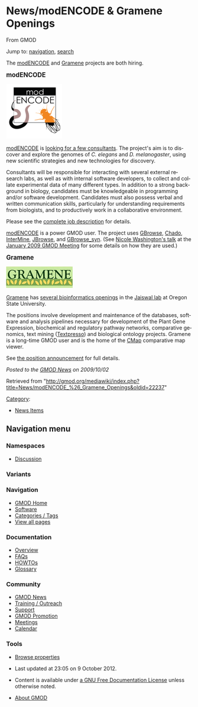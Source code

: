 <div id="mw-page-base" class="noprint">

</div>

<div id="mw-head-base" class="noprint">

</div>

<div id="content" class="mw-body" role="main">

<span id="top"></span>

<div id="mw-js-message" style="display:none;">

</div>



# <span dir="auto">News/modENCODE & Gramene Openings</span>

<div id="bodyContent">

<div id="siteSub">

From GMOD

</div>

<div id="contentSub">

</div>

<div id="jump-to-nav" class="mw-jump">

Jump to: [navigation](#mw-navigation), [search](#p-search)

</div>

<div id="mw-content-text" class="mw-content-ltr" lang="en" dir="ltr">

The <a href="http://www.modencode.org" class="external text"
rel="nofollow">modENCODE</a> and
<a href="http://www.gramene.org" class="external text"
rel="nofollow">Gramene</a> projects are both hiring.

<span style="font-size:120%">**modENCODE**</span>

<div class="floatright">

<a href="http://blog.modencode.org/" rel="nofollow"
title="modENCODE Project Openings"><img
src="https://raw.githubusercontent.com/GMOD/gmod.github.io/main/mediawiki/images/3/35/ModENCODE_logo.png" width="151"
height="148" alt="modENCODE Project Openings" /></a>

</div>

<a href="http://www.modencode.org" class="external text"
rel="nofollow">modENCODE</a> is
<a href="http://blog.modencode.org/?p=350" class="external text"
rel="nofollow">looking for a few consultants</a>. The project's aim is
to discover and explore the genomes of *C. elegans* and *D.
melanogaster*, using new scientific strategies and new technologies for
discovery.

Consultants will be responsible for interacting with several external
research labs, as well as with internal software developers, to collect
and collate experimental data of many different types. In addition to a
strong background in biology, candidates must be knowledgeable in
programming and/or software development. Candidates must also possess
verbal and written communication skills, particularly for understanding
requirements from biologists, and to productively work in a
collaborative environment.

Please see the
<a href="http://blog.modencode.org/?p=350" class="external text"
rel="nofollow">complete job description</a> for details.

<a href="http://www.modencode.org" class="external text"
rel="nofollow">modENCODE</a> is a power GMOD user. The project uses
[GBrowse](../GBrowse.1 "GBrowse"),
<a href="../Chado" class="mw-redirect" title="Chado">Chado</a>,
[InterMine](../InterMine "InterMine"),
[JBrowse](../JBrowse.1 "JBrowse"), and
[GBrowse_syn](../GBrowse_syn.1 "GBrowse syn"). (See [Nicole Washington's
talk](../January_2009_GMOD_Meeting#modENCODE:_extending_Chado.2C_BIR-TAB.2C_.26_GBrowse_for_automating_data_validation_.26_display "January 2009 GMOD Meeting")
at the [January 2009 GMOD
Meeting](../January_2009_GMOD_Meeting "January 2009 GMOD Meeting") for
some details on how they are used.)

  
<span style="font-size: 120%">**Gramene**</span>

<div class="floatright">

<a href="http://news.gramene.org/" rel="nofollow"
title="Grameene Project Opening"><img
src="https://raw.githubusercontent.com/GMOD/gmod.github.io/main/mediawiki/images/5/59/Gramene_logo180.jpg" width="180"
height="58" alt="Grameene Project Opening" /></a>

</div>

<a href="http://www.gramene.org" class="external text"
rel="nofollow">Gramene</a> has
<a href="http://news.gramene.org/?p=392" class="external text"
rel="nofollow">several bioinformatics openings</a> in the
<a href="http://www.science.oregonstate.edu/bpp/faculty/jaiswal/"
class="external text" rel="nofollow">Jaiswal lab</a> at Oregon State
University.

The positions involve development and maintenance of the databases,
software and analysis pipelines necessary for development of the Plant
Gene Expression, biochemical and regulatory pathway networks,
comparative genomics, text mining
([Textpresso](../Textpresso "Textpresso")) and biological ontology
projects. Gramene is a long-time GMOD user and is the home of the
[CMap](../CMap.1 "CMap") comparative map viewer.

See <a href="http://news.gramene.org/?p=392" class="external text"
rel="nofollow">the position announcement</a> for full details.

  

<div class="newsfooter">

*Posted to the [GMOD News](../GMOD_News "GMOD News") on 2009/10/02*

</div>

</div>

<div class="printfooter">

Retrieved from
"<http://gmod.org/mediawiki/index.php?title=News/modENCODE_%26_Gramene_Openings&oldid=22237>"

</div>

<div id="catlinks" class="catlinks">

<div id="mw-normal-catlinks" class="mw-normal-catlinks">

[Category](../Special%3ACategories "Special%3ACategories"):

- [News Items](../Category%3ANews_Items "Category%3ANews Items")

</div>

</div>

<div class="visualClear">

</div>

</div>

</div>

<div id="mw-navigation">

## Navigation menu

<div id="mw-head">



<div id="left-navigation">

<div id="p-namespaces" class="vectorTabs" role="navigation"
aria-labelledby="p-namespaces-label">

### Namespaces


- <span id="ca-talk"><a
  href="http://gmod.org/mediawiki/index.php?title=Talk:News/modENCODE_%26_Gramene_Openings&amp;action=edit&amp;redlink=1"
  accesskey="t"
  title="Discussion about the content page [t]">Discussion</a></span>

</div>

<div id="p-variants" class="vectorMenu emptyPortlet" role="navigation"
aria-labelledby="p-variants-label">

### 

### Variants[](#)

<div class="menu">

</div>

</div>

</div>





</div>

</div>

</div>

<div id="mw-panel">

<div id="p-logo" role="banner">

<a href="../Main_Page"
style="background-image: url(../../images/GMOD-cogs.png);"
title="Visit the main page"></a>

</div>

<div id="p-Navigation" class="portal" role="navigation"
aria-labelledby="p-Navigation-label">

### Navigation

<div class="body">

- <span id="n-GMOD-Home">[GMOD Home](../Main_Page)</span>
- <span id="n-Software">[Software](../GMOD_Components)</span>
- <span id="n-Categories-.2F-Tags">[Categories /
  Tags](../Categories)</span>
- <span id="n-View-all-pages">[View all
  pages](../Special:AllPages)</span>

</div>

</div>

<div id="p-Documentation" class="portal" role="navigation"
aria-labelledby="p-Documentation-label">

### Documentation

<div class="body">

- <span id="n-Overview">[Overview](../Overview)</span>
- <span id="n-FAQs">[FAQs](../Category%3AFAQ)</span>
- <span id="n-HOWTOs">[HOWTOs](../Category%3AHOWTO)</span>
- <span id="n-Glossary">[Glossary](../Glossary)</span>

</div>

</div>

<div id="p-Community" class="portal" role="navigation"
aria-labelledby="p-Community-label">

### Community

<div class="body">

- <span id="n-GMOD-News">[GMOD News](../GMOD_News)</span>
- <span id="n-Training-.2F-Outreach">[Training /
  Outreach](../Training_and_Outreach)</span>
- <span id="n-Support">[Support](../Support)</span>
- <span id="n-GMOD-Promotion">[GMOD Promotion](../GMOD_Promotion)</span>
- <span id="n-Meetings">[Meetings](../Meetings)</span>
- <span id="n-Calendar">[Calendar](../Calendar)</span>

</div>

</div>

<div id="p-tb" class="portal" role="navigation"
aria-labelledby="p-tb-label">

### Tools

<div class="body">


- <span id="t-smwbrowselink"><a href="../Special%3ABrowse/News-2FmodENCODE_-26_Gramene_Openings"
  rel="smw-browse">Browse properties</a></span>


</div>

</div>

</div>

</div>

<div id="footer" role="contentinfo">

- <span id="footer-info-lastmod">Last updated at 23:05 on 9 October
  2012.</span>
<!-- - <span id="footer-info-viewcount">7,059 page views.</span> -->
- <span id="footer-info-copyright">Content is available under
  <a href="http://www.gnu.org/licenses/fdl-1.3.html" class="external"
  rel="nofollow">a GNU Free Documentation License</a> unless otherwise
  noted.</span>

<!-- -->

- <span id="footer-places-about">[About
  GMOD](../GMOD%3AAbout "GMOD%3AAbout")</span>

<!-- -->






</div>
